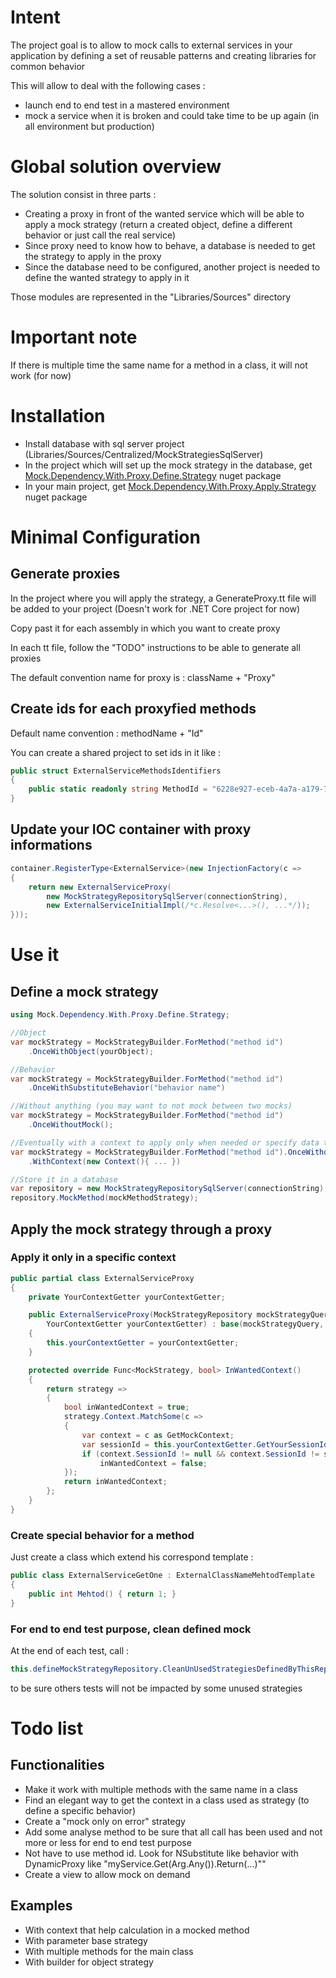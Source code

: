 # Intent
The project goal is to allow to mock calls to external services in your application by defining a set of reusable patterns and creating libraries for common behavior 

This will allow to deal with the following cases :
- launch end to end test in a mastered environment
- mock a service when it is broken and could take time to be up again (in all environment but production)

# Global solution overview
The solution consist in three parts :
- Creating a proxy in front of the wanted service which will be able to apply a mock strategy (return a created object, define a different behavior or just call the real service)
- Since proxy need to know how to behave, a database is needed to get the strategy to apply in the proxy
- Since the database need to be configured, another project is needed to define the wanted strategy to apply in it

Those modules are represented in the "Libraries/Sources" directory

# Important note
If there is multiple time the same name for a method in a class, it will not work (for now)

# Installation
- Install database with sql server project (Libraries/Sources/Centralized/MockStrategiesSqlServer)
- In the project which will set up the mock strategy in the database, get [Mock.Dependency.With.Proxy.Define.Strategy](https://www.nuget.org/packages/Mock.Dependency.With.Proxy.Define.Strategy) nuget package
- In your main project, get [Mock.Dependency.With.Proxy.Apply.Strategy](https://www.nuget.org/packages/Mock.Dependency.With.Proxy.Apply.Strategy) nuget package

# Minimal Configuration

## Generate proxies
In the project where you will apply the strategy, a GenerateProxy.tt file will be added to your project (Doesn't work for .NET Core project for now)

Copy past it for each assembly in which you want to create proxy

In each tt file, follow the "TODO" instructions to be able to generate all proxies

The default convention name for proxy is : className + "Proxy"

## Create ids for each proxyfied methods
Default name convention : methodName + "Id"

You can create a shared project to set ids in it like :
```csharp
public struct ExternalServiceMethodsIdentifiers
{
    public static readonly string MethodId = "6228e927-eceb-4a7a-a179-7e4f1bc17d85";
}
```

## Update your IOC container with proxy informations
```csharp
container.RegisterType<ExternalService>(new InjectionFactory(c =>
{
    return new ExternalServiceProxy(
        new MockStrategyRepositorySqlServer(connectionString),
        new ExternalServiceInitialImpl(/*c.Resolve<...>(), ...*/));
}));
```

# Use it

## Define a mock strategy
```csharp
using Mock.Dependency.With.Proxy.Define.Strategy;

//Object
var mockStrategy = MockStrategyBuilder.ForMethod("method id")
	.OnceWithObject(yourObject);

//Behavior
var mockStrategy = MockStrategyBuilder.ForMethod("method id")
	.OnceWithSubstituteBehavior("behavior name")

//Without anything (you may want to not mock between two mocks)
var mockStrategy = MockStrategyBuilder.ForMethod("method id")
    .OnceWithoutMock();

//Eventually with a context to apply only when needed or specify data to help to generate return value for substitute behavior
var mockStrategy = MockStrategyBuilder.ForMethod("method id").OnceWithoutMock();
	.WithContext(new Context(){ ... })

//Store it in a database
var repository = new MockStrategyRepositorySqlServer(connectionString);
repository.MockMethod(mockMethodStrategy);
```

## Apply the mock strategy through a proxy

### Apply it only in a specific context
```csharp
public partial class ExternalServiceProxy
{
    private YourContextGetter yourContextGetter;

    public ExternalServiceProxy(MockStrategyRepository mockStrategyQuery, ExternalService service,
        YourContextGetter yourContextGetter) : base(mockStrategyQuery, service)
    {
        this.yourContextGetter = yourContextGetter;
    }

    protected override Func<MockStrategy, bool> InWantedContext()
    {
        return strategy =>
        {
            bool inWantedContext = true;
            strategy.Context.MatchSome(c =>
            {
                var context = c as GetMockContext;
                var sessionId = this.yourContextGetter.GetYourSessionId();
                if (context.SessionId != null && context.SessionId != sessionId)
                    inWantedContext = false;
            });
            return inWantedContext;
        };
    }
}
```

### Create special behavior for a method
Just create a class which extend his correspond template :
```csharp
public class ExternalServiceGetOne : ExternalClassNameMehtodTemplate
{
    public int Mehtod() { return 1; }
}
```

### For end to end test purpose, clean defined mock
At the end of each test, call :
```csharp
this.defineMockStrategyRepository.CleanUnUsedStrategiesDefinedByThisRepository();
```
to be sure others tests will not be impacted by some unused strategies

# Todo list

## Functionalities
- Make it work with multiple methods with the same name in a class
- Find an elegant way to get the context in a class used as strategy (to define a specific behavior)
- Create a "mock only on error" strategy
- Add some analyse method to be sure that all call has been used and not more or less for end to end test purpose
- Not have to use method id. Look for NSubstitute like behavior with DynamicProxy like "myService.Get(Arg.Any()).Return(...)""
- Create a view to allow mock on demand

## Examples
- With context that help calculation in a mocked method
- With parameter base strategy
- With multiple methods for the main class
- With builder for object strategy
